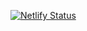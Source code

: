 [![Netlify Status](https://api.netlify.com/api/v1/badges/f72d228b-bc0d-410a-9afe-a42786be91d3/deploy-status)](https://app.netlify.com/sites/sneery/deploys)
